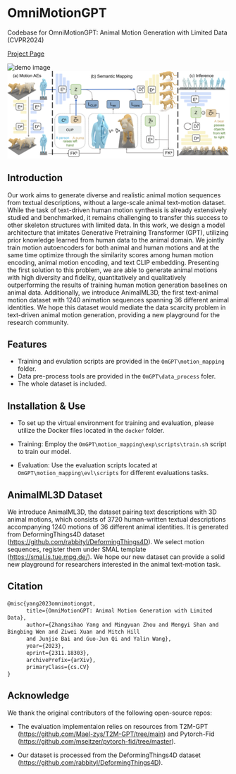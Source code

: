 # OmniMotionGPT
Codebase for OmniMotionGPT: Animal Motion Generation with Limited Data (CVPR2024)

[Project Page](https://zshyang.github.io/omgpt-website/)

![demo image](images/teaser.png)
![demo image](images/pipeline.png)

## Introduction

Our work aims to generate diverse and realistic animal motion sequences from textual descriptions, without a large-scale animal text-motion dataset. While the task of text-driven human motion synthesis is already extensively studied and benchmarked, it remains challenging to transfer this success to other skeleton structures with limited data. In this work, we design a model architecture that imitates Generative Pretraining Transformer (GPT), utilizing prior knowledge learned from human data to the animal domain. We jointly train motion autoencoders for both animal and human motions and at the same time optimize through the similarity scores among human motion encoding, animal motion encoding, and text CLIP embedding. Presenting the first solution to this problem, we are able to generate animal motions with high diversity and fidelity, quantitatively and qualitatively outperforming the results of training human motion generation baselines on animal data. Additionally, we introduce AnimalML3D, the first text-animal motion dataset with 1240 animation sequences spanning 36 different animal identities. We hope this dataset would mediate the data scarcity problem in text-driven animal motion generation, providing a new playground for the research community.

## Features

- Training and evulation scripts are provided in the ``OmGPT\motion_mapping`` folder. 
- Data pre-process tools are provided in the ``OmGPT\data_process`` foler. 
- The whole dataset is included. 

## Installation & Use

- To set up the virtual environment for training and evaluation, please utilize the Docker files located in the ``docker`` folder.

- Training: 
	Employ the ``OmGPT\motion_mapping\exp\scripts\train.sh`` script to train our model. 
	
- Evaluation:
	Use the evaluation scripts located at ``OmGPT\motion_mapping\evl\scripts`` for different evaluations tasks. 


## AnimalML3D Dataset

We introduce AnimalML3D, the dataset pairing text descriptions with 3D animal motions, which consists of 3720 human-written textual descriptions accompanying
1240 motions of 36 different animal identities. It is generated from DeformingThings4D dataset (https://github.com/rabbityl/DeformingThings4D). We select motion sequences, register them under SMAL template (https://smal.is.tue.mpg.de/). We hope our new dataset can provide a solid new playground for researchers interested in the animal text-motion task.

## Citation
```
@misc{yang2023omnimotiongpt,
      title={OmniMotionGPT: Animal Motion Generation with Limited Data}, 
      author={Zhangsihao Yang and Mingyuan Zhou and Mengyi Shan and Bingbing Wen and Ziwei Xuan and Mitch Hill
      and Junjie Bai and Guo-Jun Qi and Yalin Wang},
      year={2023},
      eprint={2311.18303},
      archivePrefix={arXiv},
      primaryClass={cs.CV}
}
```
## Acknowledge

We thank the original contributors of the following open-source repos:

- The evaluation implementaion relies on resources from T2M-GPT (https://github.com/Mael-zys/T2M-GPT/tree/main) and Pytorch-Fid (https://github.com/mseitzer/pytorch-fid/tree/master).

- Our dataset is processed from the DeformingThings4D dataset (https://github.com/rabbityl/DeformingThings4D).

